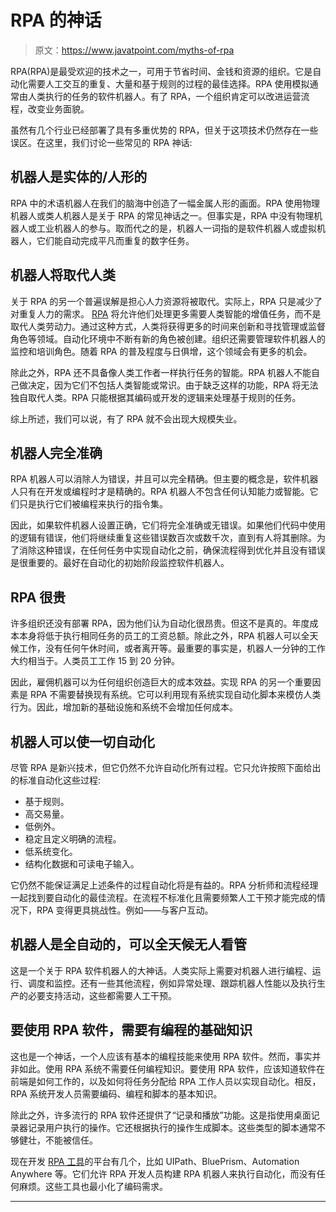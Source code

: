 # RPA 的神话

> 原文：<https://www.javatpoint.com/myths-of-rpa>

RPA(RPA)是最受欢迎的技术之一，可用于节省时间、金钱和资源的组织。它是自动化需要人工交互的重复、大量和基于规则的过程的最佳选择。RPA 使用模拟通常由人类执行的任务的软件机器人。有了 RPA，一个组织肯定可以改进运营流程，改变业务面貌。

虽然有几个行业已经部署了具有多重优势的 RPA，但关于这项技术仍然存在一些误区。在这里，我们讨论一些常见的 RPA 神话:

## 机器人是实体的/人形的

RPA 中的术语机器人在我们的脑海中创造了一幅金属人形的画面。RPA 使用物理机器人或类人机器人是关于 RPA 的常见神话之一。但事实是，RPA 中没有物理机器人或工业机器人的参与。取而代之的是，机器人一词指的是软件机器人或虚拟机器人，它们能自动完成平凡而重复的数字任务。

## 机器人将取代人类

关于 RPA 的另一个普遍误解是担心人力资源将被取代。实际上，RPA 只是减少了对重复人力的需求。 [RPA](https://www.javatpoint.com/rpa) 将允许他们处理更多需要人类智能的增值任务，而不是取代人类劳动力。通过这种方式，人类将获得更多的时间来创新和寻找管理或监督角色等领域。自动化环境中不断有新的角色被创建。组织还需要管理软件机器人的监控和培训角色。随着 RPA 的普及程度与日俱增，这个领域会有更多的机会。

除此之外，RPA 还不具备像人类工作者一样执行任务的智能。RPA 机器人不能自己做决定，因为它们不包括人类智能或常识。由于缺乏这样的功能，RPA 将无法独自取代人类。RPA 只能根据其编码或开发的逻辑来处理基于规则的任务。

综上所述，我们可以说，有了 RPA 就不会出现大规模失业。

## 机器人完全准确

RPA 机器人可以消除人为错误，并且可以完全精确。但主要的概念是，软件机器人只有在开发或编程时才是精确的。RPA 机器人不包含任何认知能力或智能。它们只是执行它们被编程来执行的指令集。

因此，如果软件机器人设置正确，它们将完全准确或无错误。如果他们代码中使用的逻辑有错误，他们将继续重复这些错误数百次或数千次，直到有人将其删除。为了消除这种错误，在任何任务中实现自动化之前，确保流程得到优化并且没有错误是很重要的。最好在自动化的初始阶段监控软件机器人。

## RPA 很贵

许多组织还没有部署 RPA，因为他们认为自动化很昂贵。但这不是真的。年度成本本身将低于执行相同任务的员工的工资总额。除此之外，RPA 机器人可以全天候工作，没有任何午休时间，或者离开等。最重要的事实是，机器人一分钟的工作大约相当于。人类员工工作 15 到 20 分钟。

因此，雇佣机器可以为任何组织创造巨大的成本效益。实现 RPA 的另一个重要因素是 RPA 不需要替换现有系统。它可以利用现有系统实现自动化脚本来模仿人类行为。因此，增加新的基础设施和系统不会增加任何成本。

## 机器人可以使一切自动化

尽管 RPA 是新兴技术，但它仍然不允许自动化所有过程。它只允许按照下面给出的标准自动化这些过程:

*   基于规则。
*   高交易量。
*   低例外。
*   稳定且定义明确的流程。
*   低系统变化。
*   结构化数据和可读电子输入。

它仍然不能保证满足上述条件的过程自动化将是有益的。RPA 分析师和流程经理一起找到要自动化的最佳流程。在流程不标准化且需要频繁人工干预才能完成的情况下，RPA 变得更具挑战性。例如——与客户互动。

## 机器人是全自动的，可以全天候无人看管

这是一个关于 RPA 软件机器人的大神话。人类实际上需要对机器人进行编程、运行、调度和监控。还有一些其他流程，例如异常处理、跟踪机器人性能以及执行生产的必要支持活动，这些都需要人工干预。

## 要使用 RPA 软件，需要有编程的基础知识

这也是一个神话，一个人应该有基本的编程技能来使用 RPA 软件。然而，事实并非如此。使用 RPA 系统不需要任何编程知识。要使用 RPA 软件，应该知道软件在前端是如何工作的，以及如何将任务分配给 RPA 工作人员以实现自动化。相反，RPA 系统开发人员需要编码、编程和脚本的基本知识。

除此之外，许多流行的 RPA 软件还提供了“记录和播放”功能。这是指使用桌面记录器记录用户执行的操作。它还根据执行的操作生成脚本。这些类型的脚本通常不够健壮，不能被信任。

现在开发 [RPA 工具](https://www.javatpoint.com/rpa-tools)的平台有几个，比如 UIPath、BluePrism、Automation Anywhere 等。它们允许 RPA 开发人员构建 RPA 机器人来执行自动化，而没有任何麻烦。这些工具也最小化了编码需求。

* * *
